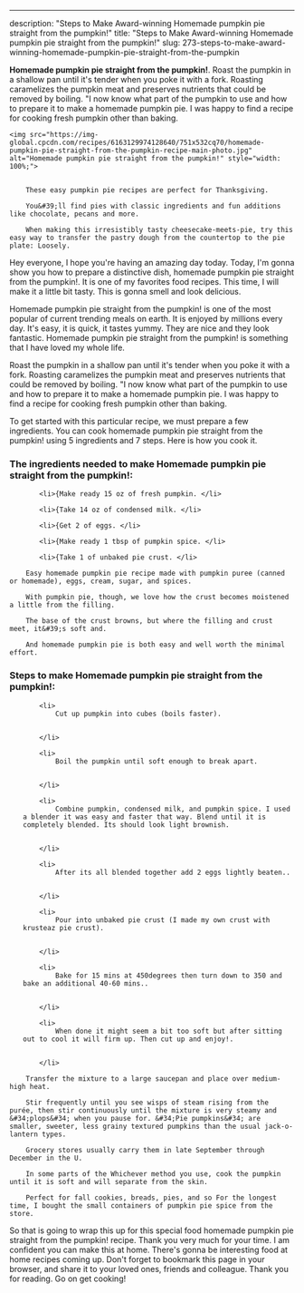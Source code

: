 ---
description: "Steps to Make Award-winning Homemade pumpkin pie straight from the pumpkin!"
title: "Steps to Make Award-winning Homemade pumpkin pie straight from the pumpkin!"
slug: 273-steps-to-make-award-winning-homemade-pumpkin-pie-straight-from-the-pumpkin

<p>
	<strong>Homemade pumpkin pie straight from the pumpkin!</strong>. 
	Roast the pumpkin in a shallow pan until it&#39;s tender when you poke it with a fork. Roasting caramelizes the pumpkin meat and preserves nutrients that could be removed by boiling. &#34;I now know what part of the pumpkin to use and how to prepare it to make a homemade pumpkin pie. I was happy to find a recipe for cooking fresh pumpkin other than baking.
</p>
<p>
	
	<img src="https://img-global.cpcdn.com/recipes/6163129974128640/751x532cq70/homemade-pumpkin-pie-straight-from-the-pumpkin-recipe-main-photo.jpg" alt="Homemade pumpkin pie straight from the pumpkin!" style="width: 100%;">
	
	
		These easy pumpkin pie recipes are perfect for Thanksgiving.
	
		You&#39;ll find pies with classic ingredients and fun additions like chocolate, pecans and more.
	
		When making this irresistibly tasty cheesecake-meets-pie, try this easy way to transfer the pastry dough from the countertop to the pie plate: Loosely.
	
</p>
<p>
	Hey everyone, I hope you're having an amazing day today. Today, I'm gonna show you how to prepare a distinctive dish, homemade pumpkin pie straight from the pumpkin!. It is one of my favorites food recipes. This time, I will make it a little bit tasty. This is gonna smell and look delicious.
</p>
	
<p>
	Homemade pumpkin pie straight from the pumpkin! is one of the most popular of current trending meals on earth. It is enjoyed by millions every day. It's easy, it is quick, it tastes yummy. They are nice and they look fantastic. Homemade pumpkin pie straight from the pumpkin! is something that I have loved my whole life.
</p>
<p>
	Roast the pumpkin in a shallow pan until it&#39;s tender when you poke it with a fork. Roasting caramelizes the pumpkin meat and preserves nutrients that could be removed by boiling. &#34;I now know what part of the pumpkin to use and how to prepare it to make a homemade pumpkin pie. I was happy to find a recipe for cooking fresh pumpkin other than baking.
</p>

<p>
To get started with this particular recipe, we must prepare a few ingredients. You can cook homemade pumpkin pie straight from the pumpkin! using 5 ingredients and 7 steps. Here is how you cook it.
</p>

<h3>The ingredients needed to make Homemade pumpkin pie straight from the pumpkin!:</h3>

<ol>
	
		<li>{Make ready 15 oz of fresh pumpkin. </li>
	
		<li>{Take 14 oz of condensed milk. </li>
	
		<li>{Get 2 of eggs. </li>
	
		<li>{Make ready 1 tbsp of pumpkin spice. </li>
	
		<li>{Take 1 of unbaked pie crust. </li>
	
</ol>
<p>
	
		Easy homemade pumpkin pie recipe made with pumpkin puree (canned or homemade), eggs, cream, sugar, and spices.
	
		With pumpkin pie, though, we love how the crust becomes moistened a little from the filling.
	
		The base of the crust browns, but where the filling and crust meet, it&#39;s soft and.
	
		And homemade pumpkin pie is both easy and well worth the minimal effort.
	
</p>

<h3>Steps to make Homemade pumpkin pie straight from the pumpkin!:</h3>

<ol>
	
		<li>
			Cut up pumpkin into cubes (boils faster).
			
			
		</li>
	
		<li>
			Boil the pumpkin until soft enough to break apart.
			
			
		</li>
	
		<li>
			Combine pumpkin, condensed milk, and pumpkin spice. I used a blender it was easy and faster that way. Blend until it is completely blended. Its should look light brownish.
			
			
		</li>
	
		<li>
			After its all blended together add 2 eggs lightly beaten..
			
			
		</li>
	
		<li>
			Pour into unbaked pie crust (I made my own crust with krusteaz pie crust).
			
			
		</li>
	
		<li>
			Bake for 15 mins at 450degrees then turn down to 350 and bake an additional 40-60 mins..
			
			
		</li>
	
		<li>
			When done it might seem a bit too soft but after sitting out to cool it will firm up. Then cut up and enjoy!.
			
			
		</li>
	
</ol>

<p>
	
		Transfer the mixture to a large saucepan and place over medium-high heat.
	
		Stir frequently until you see wisps of steam rising from the purée, then stir continuously until the mixture is very steamy and &#34;plops&#34; when you pause for. &#34;Pie pumpkins&#34; are smaller, sweeter, less grainy textured pumpkins than the usual jack-o-lantern types.
	
		Grocery stores usually carry them in late September through December in the U.
	
		In some parts of the Whichever method you use, cook the pumpkin until it is soft and will separate from the skin.
	
		Perfect for fall cookies, breads, pies, and so For the longest time, I bought the small containers of pumpkin pie spice from the store.
	
</p>

<p>
	So that is going to wrap this up for this special food homemade pumpkin pie straight from the pumpkin! recipe. Thank you very much for your time. I am confident you can make this at home. There's gonna be interesting food at home recipes coming up. Don't forget to bookmark this page in your browser, and share it to your loved ones, friends and colleague. Thank you for reading. Go on get cooking!
</p>
